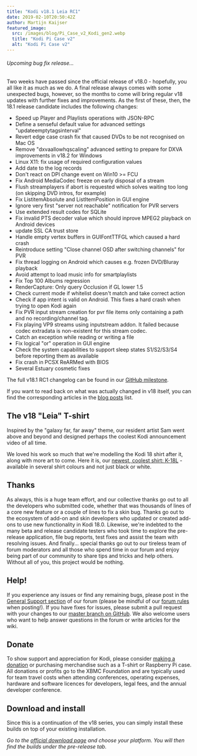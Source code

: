 ```yaml
---
title: "Kodi v18.1 Leia RC1"
date: 2019-02-10T20:50:42Z
author: Martijn Kaijser
featured_image:
  src: /images/blog/Pi_Case_v2_Kodi_gen2.webp
  title: "Kodi Pi Case v2"
  alt: "Kodi Pi Case v2"
---
```


###### Upcoming bug fix release...

Two weeks have passed since the official release of v18.0 - hopefully, you all like it as much as we do. A final release always comes with some unexpected bugs, however, so the months to come will bring regular v18 updates with further fixes and improvements. As the first of these, then, the 18.1 release candidate includes the following changes:

- Speed up Player and Playlists operations with JSON-RPC
- Define a senseful default value for advanced settings "updateemptytagsinterval"
- Revert edge case crash fix that caused DVDs to be not recognised on Mac OS
- Remove "dxvaallowhqscaling" advanced setting to prepare for DXVA improvements in v18.2 for Windows
- Linux X11: fix usage of required configuration values
- Add date to the log records
- Don't react on DPI change event on Win10 \>= FCU
- Fix Android MediaCodec freeze on early disposal of a stream
- Flush streamplayers if abort is requested which solves waiting too long (on skipping DVD intros, for example)
- Fix ListitemAbsolute and ListItemPosition in GUI engine
- Ignore very first "server not reachable" notification for PVR servers
- Use extended result codes for SQLite
- Fix invalid PTS decoder value which should inprove MPEG2 playback on Android devices
- update SSL CA trust store
- Handle empty vertex buffers in GUIFontTTFGL which caused a hard crash
- Reintroduce setting "Close channel OSD after switching channels" for PVR
- Fix thread logging on Android which causes e.g. frozen DVD/Bluray playback
- Avoid attempt to load music info for smartplaylists
- Fix Top 100 Albums regression
- RenderCapture: Only query Occlusion if GL lower 1.5
- Check current mode if whitelist doesn't match and take correct action
- Check if app intent is valid on Android. This fixes a hard crash when trying to open Kodi again
- Fix PVR input stream creation for pvr file items only containing a path and no recording/channel tag.
- Fix playing VP9 streams using inputstream addon. It failed because codec extradata is non-existent for this stream codec.
- Catch an exception while reading or writing a file
- Fix logical "or" operation in GUI engine
- Check the system capabilities to support sleep states S1/S2/S3/S4 before reporting them as available
- Fix crash in PCSX ReARMed with BIOS
- Several Estuary cosmetic fixes

The full v18.1 RC1 changelog can be found in our [GitHub milestone](https://github.com/xbmc/xbmc/milestone/121?closed=1).

If you want to read back on what was actually changed in v18 itself, you can find the corresponding articles in the [blog posts](https://kodi.tv/blog?keyword=v18&tag=All) list.

## The v18 "Leia" T-shirt

Inspired by the "galaxy far, far away" theme, our resident artist Sam went above and beyond and designed perhaps the coolest Kodi announcement video of all time.

We loved his work so much that we're modelling the Kodi 18 shirt after it, along with more art to come. Here it is, our [newest, coolest shirt: K-18L](https://teespring.com/stores/kodi-18-leia-store) - available in several shirt colours and not just black or white.

## Thanks

As always, this is a huge team effort, and our collective thanks go out to all the developers who submitted code, whether that was thousands of lines of a core new feature or a couple of lines to fix a skin bug. Thanks go out to the ecosystem of add-on and skin developers who updated or created add-ons to use new functionality in Kodi 18.0. Likewise, we're indebted to the many beta and release candidate testers who took time to explore the pre-release application, file bug reports, test fixes and assist the team with resolving issues. And finally... special thanks go out to our tireless team of forum moderators and all those who spend time in our forum and enjoy being part of our community to share tips and tricks and help others. Without all of you, this project would be nothing.

## Help!

If you experience any issues or find any remaining bugs, please post in the [General Support section](https://forum.kodi.tv/forumdisplay.php?fid=111 "General support") of our forum (please be mindful of our [forum rules](https://kodi.wiki/view/Official:Forum_rules) when posting!). If you have fixes for issues, please submit a pull request with your changes to our [master branch on GitHub](https://github.com/xbmc/xbmc). We also welcome users who want to help answer questions in the forum or write articles for the wiki.

## Donate

To show support and appreciation for Kodi, please consider [making a donation](/contribute/donate "Donate to Kodi") or purchasing merchandise such as a T-shirt or Raspberry Pi case. All donations or profits go to the XBMC Foundation and are typically used for team travel costs when attending conferences, operating expenses, hardware and software licences for developers, legal fees, and the annual developer conference.

## **Download and install**

Since this is a continuation of the v18 series, you can simply install these builds on top of your existing installation.

_Go to the [official download page](https://kodi.tv/download) and choose your platform. You will then find the builds under the pre-release tab._
